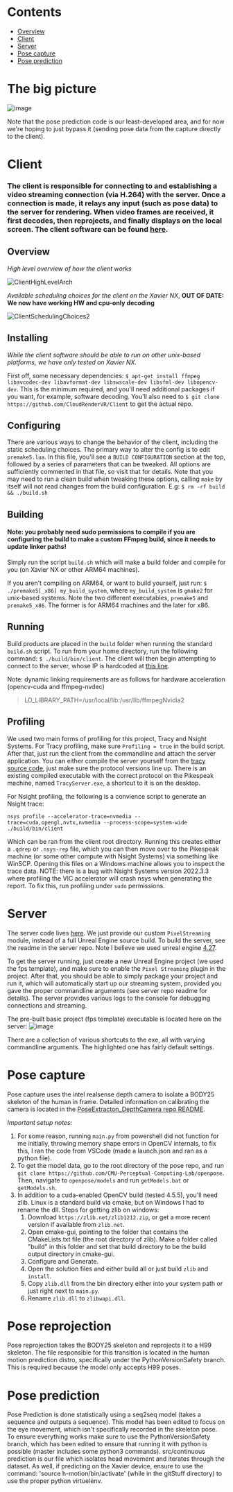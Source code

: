 # Contents
- [Overview](https://github.com/CloudRenderVR/Manuals#the-big-picture)
- [Client](https://github.com/CloudRenderVR/Manuals#client)
- [Server](https://github.com/CloudRenderVR/Manuals#server)
- [Pose capture](https://github.com/CloudRenderVR/Manuals#pose-capture)
- [Pose prediction](https://github.com/CloudRenderVR/Manuals#pose-prediction)

# The big picture

![image](https://user-images.githubusercontent.com/18013792/162675063-855730b8-779e-49d6-8c49-e007fd31a572.png)

Note that the pose prediction code is our least-developed area, and for now we're hoping to just bypass it (sending pose data from the capture directly to the client).

# Client

### The client is responsible for connecting to and establishing a video streaming connection (via H.264) with the server. Once a connection is made, it relays any input (such as pose data) to the server for rendering. When video frames are received, it first decodes, then reprojects, and finally displays on the local screen. The client software can be found [here](https://github.com/CloudRenderVR/Client).

## Overview

*High level overview of how the client works*

![ClientHighLevelArch](https://user-images.githubusercontent.com/18013792/162125973-2a864a35-d4b2-4fef-963f-2b05f9b08ff1.png)

*Available scheduling choices for the client on the Xavier NX*,  **OUT OF DATE: We now have working HW and cpu-only decoding**

![ClientSchedulingChoices2](https://user-images.githubusercontent.com/18013792/162126015-47daf6a4-ea71-48e1-a889-45762412814b.png)

## Installing

*While the client software should be able to run on other unix-based platforms, we have only tested on Xavier NX.*

First off, some necessary dependencies: `$ apt-get install ffmpeg libavcodec-dev libavformat-dev libswscale-dev libsfml-dev libopencv-dev`. This is the minimum required, and you'll need additional packages if you want, for example, software decoding. You'll also need to `$ git clone https://github.com/CloudRenderVR/Client` to get the actual repo.

## Configuring

There are various ways to change the behavior of the client, including the static scheduling choices. The primary way to alter the config is to edit `premake5.lua`. In this file, you'll see a `BUILD CONFIGURATION` section at the top, followed by a series of parameters that can be tweaked. All options are sufficiently commented in that file, so visit that for details. Note that you may need to run a clean build when tweaking these options, calling `make` by itself will not read changes from the build configuration. E.g: `$ rm -rf build && ./build.sh`

## Building

#### Note: you probably need sudo permissions to compile if you are configuring the build to make a custom FFmpeg build, since it needs to update linker paths!

Simply run the script `build.sh` which will make a build folder and compile for you (on Xavier NX or other ARM64 machines).

If you aren't compiling on ARM64, or want to build yourself, just run: `$ ./premake5[_x86] my_build_system`, where `my_build_system` is `gmake2` for unix-based systems. Note the two different executables, `premake5` and `premake5_x86`. The former is for ARM64 machines and the later for x86.

## Running

Build products are placed in the `build` folder when running the standard `build.sh` script. To run from your home directory, run the following command: `$ ./build/bin/client`. The client will then begin attempting to connect to the server, whose IP is hardcoded at [this line](https://github.com/CloudRenderVR/Client/blob/b198f1fc3c5cc28f036843bcec5d9fce12d696bb/CloudRenderVR/src/Main.cpp#L35).

Note: dynamic linking requirements are as follows for hardware acceleration (opencv-cuda and ffmpeg-nvdec)
 > LD_LIBRARY_PATH=/usr/local/lib:/usr/lib/ffmpegNvidia2

## Profiling

We used two main forms of profiling for this project, Tracy and Nsight Systems. For Tracy profiling, make sure `Profiling = true` in the build script. After that, just run the client from the commandline and attach the server application. You can either compile the server yourself from the [tracy source code](https://github.com/wolfpld/tracy), just make sure the protocol versions line up. There is an existing compiled executable with the correct protocol on the Pikespeak machine, named `TracyServer.exe`, a shortcut to it is on the desktop.

For Nsight profiling, the following is a convience script to generate an Nsight trace:
```
nsys profile --accelerator-trace=nvmedia --trace=cuda,opengl,nvtx,nvmedia --process-scope=system-wide ./build/bin/client
```
Which can be ran from the client root directory. Running this creates either a `.qdrep` or `.nsys-rep` file, which you can then move over to the Pikespeak machine (or some other compute with Nsight Systems) via something like WinSCP. Opening this files on a Windows machine allows you to inspect the trace data. NOTE: there is a bug with Nsight Systems version 2022.3.3 where profiling the VIC accelerator will crash nsys when generating the report. To fix this, run profiling under `sudo` permissions.

# Server

The server code lives [here](https://github.com/CloudRenderVR/Server). We just provide our custom `PixelStreaming` module, instead of a full Unreal Engine source build. To build the server, see the readme in the server repo. Note I believe we used unreal engine [4.27](https://github.com/EpicGames/UnrealEngine/tree/4.27).

To get the server running, just create a new Unreal Engine project (we used the fps template), and make sure to enable the `Pixel Streaming` plugin in the project. After that, you should be able to simply package your project and run it, which will automatically start up our streaming system, provided you gave the proper commandline arguments (see server repo readme for details). The server provides various logs to the console for debugging connections and streaming.

The pre-built basic project (fps template) executable is located here on the server:
![image](https://user-images.githubusercontent.com/18013792/233865583-5df4cb6e-30dd-4be2-9b71-e4f225eac118.png)

There are a collection of various shortcuts to the exe, all with varying commandline arguments. The highlighted one has fairly default settings.

# Pose capture

Pose capture uses the intel realsense depth camera to isolate a BODY25 skeleton of the human in frame. Detailed information on calibrating the camera is located in the [PoseExtracton_DepthCamera repo README](https://github.com/CloudRenderVR/PoseExtraction_DepthCamera/blob/master/README.md).

*Important setup notes:*

1. For some reason, running `main.py` from powershell did not function for me initially, throwing memory shape errors in OpenCV internals, to fix this, I ran the code from VSCode (made a launch.json and ran as a python file).
2. To get the model data, go to the root directory of the pose repo, and run `git clone https://github.com/CMU-Perceptual-Computing-Lab/openpose`. Then, navigate to `openpose/models` and run `getModels.bat` or `getModels.sh`.
3. In addition to a cuda-enabled OpenCV build (tested 4.5.5), you'll need zlib. Linux is a standard build via cmake, but on Windows I had to rename the dll. Steps for getting zlib on windows:
    1. Download `https://zlib.net/zlib1212.zip`, or get a more recent version if available from `zlib.net`.
    2. Open cmake-gui, pointing to the folder that contains the CMakeLists.txt file (the root directory of zlib). Make a folder called "build" in this folder and set that build directory to be the build output directory in cmake-gui.
    3. Configure and Generate.
    4. Open the solution files and either build all or just build `zlib` and `install`.
    5. Copy `zlib.dll` from the bin directory either into your system path or just right next to `main.py`.
    6. Rename `zlib.dll` to `zlibwapi.dll`.

# Pose reprojection

Pose reprojection takes the BODY25 skeleton and reprojects it to a H99 skeleton. The file responsible for this transition is located in the human motion prediction distro, specifically under the PythonVersionSafety branch. This is required because the model only accepts H99 poses. 

# Pose prediction

Pose Prediction is done statistically using a seq2seq model (takes a sequence and outputs a sequence). This model has been edited to focus on the eye movement, which isn't specifically recorded in the skeleton pose. To ensure everything works make sure to use the PythonVersionSafety branch, which has been edited to ensure that running it with python is possible (master includes some python3 commands). src/continuous prediction is our file which isolates head movement and iterates through the dataset. As well, if predicting on the Xavier device, ensure to use the command: 'source h-motion/bin/activate' (while in the gitStuff directory) to use the proper python virtuelenv. 
